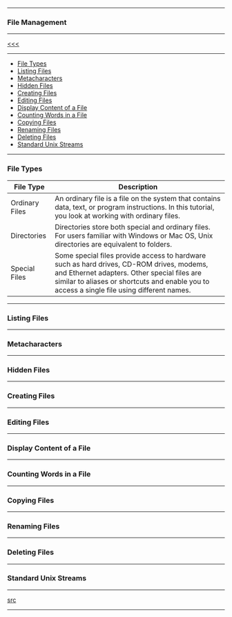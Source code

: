 
---

### File Management

---

[<<<](https://github.com/ttltrk/ELSE/blob/master/SHELL/BUM/BUM.MD)

---

* <a href="">File Types</a>
* <a href="">Listing Files</a>
* <a href="">Metacharacters</a>
* <a href="">Hidden Files</a>
* <a href="">Creating Files</a>
* <a href="">Editing Files</a>
* <a href="">Display Content of a File</a>
* <a href="">Counting Words in a File</a>
* <a href="">Copying Files</a>
* <a href="">Renaming Files</a>
* <a href="">Deleting Files</a>
* <a href="">Standard Unix Streams</a>

---

<h3 id="">File Types</h3>

|File Type|Description|
|------|------|
|Ordinary Files|An ordinary file is a file on the system that contains data, text, or program instructions. In this tutorial, you look at working with ordinary files.|
|Directories| Directories store both special and ordinary files. For users familiar with Windows or Mac OS, Unix directories are equivalent to folders.|
|Special Files|Some special files provide access to hardware such as hard drives, CD-ROM drives, modems, and Ethernet adapters. Other special files are similar to aliases or shortcuts and enable you to access a single file using different names.|

---

<h3 id="">Listing Files</h3>

---

<h3 id="">Metacharacters</h3>

---

<h3 id="">Hidden Files</h3>

---

<h3 id="">Creating Files</h3>

---

<h3 id="">Editing Files</h3>

---

<h3 id="">Display Content of a File</h3>

---

<h3 id="">Counting Words in a File</h3>

---

<h3 id="">Copying Files</h3>

---

<h3 id="">Renaming Files</h3>

---

<h3 id="">Deleting Files</h3>

---

<h3 id="">Standard Unix Streams</h3>

---

[src](https://www.tutorialspoint.com/unix/unix-file-management.htm)

---
